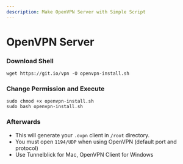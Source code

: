 ```yaml
---
description: Make OpenVPN Server with Simple Script
---
```


# OpenVPN Server

### Download Shell

```
wget https://git.io/vpn -O openvpn-install.sh
```

### Change Permission and Execute

```
sudo chmod +x openvpn-install.sh
sudo bash openvpn-install.sh
```

### Afterwards

* This will generate your `.ovpn` client in `/root` directory.&#x20;
* You must open `1194/UDP` when using OpenVPN (default port and protocol)
* Use Tunnelblick for Mac, OpenVPN Client for Windows
